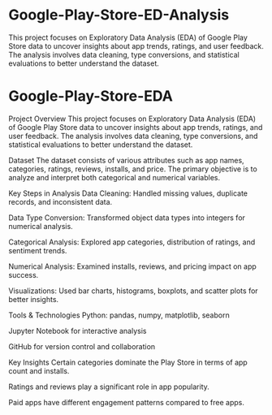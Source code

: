 # Google-Play-Store-ED-Analysis
This project focuses on Exploratory Data Analysis (EDA) of Google Play Store data to uncover insights about app trends, ratings, and user feedback. The analysis involves data cleaning, type conversions, and statistical evaluations to better understand the dataset.  
# Google-Play-Store-EDA

Project Overview
This project focuses on Exploratory Data Analysis (EDA) of Google Play Store data to uncover insights about app trends, ratings, and user feedback. The analysis involves data cleaning, type conversions, and statistical evaluations to better understand the dataset.

 Dataset
The dataset consists of various attributes such as app names, categories, ratings, reviews, installs, and price. The primary objective is to analyze and interpret both categorical and numerical variables.

Key Steps in Analysis
Data Cleaning: Handled missing values, duplicate records, and inconsistent data.

Data Type Conversion: Transformed object data types into integers for numerical analysis.

Categorical Analysis: Explored app categories, distribution of ratings, and sentiment trends.

Numerical Analysis: Examined installs, reviews, and pricing impact on app success.

Visualizations: Used bar charts, histograms, boxplots, and scatter plots for better insights.

Tools & Technologies
Python: pandas, numpy, matplotlib, seaborn

Jupyter Notebook for interactive analysis

GitHub for version control and collaboration

Key Insights
Certain categories dominate the Play Store in terms of app count and installs.

Ratings and reviews play a significant role in app popularity.

Paid apps have different engagement patterns compared to free apps.
